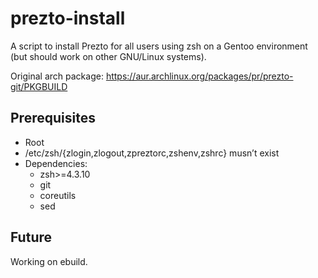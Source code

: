 prezto-install
==============

A script to install Prezto for all users using zsh on a Gentoo environment (but should work on other GNU/Linux systems).

Original arch package: https://aur.archlinux.org/packages/pr/prezto-git/PKGBUILD

Prerequisites
-------------

* Root
* /etc/zsh/{zlogin,zlogout,zpreztorc,zshenv,zshrc} musn’t exist
* Dependencies:
    * zsh>=4.3.10
    * git
    * coreutils
    * sed

Future
------

Working on ebuild.

